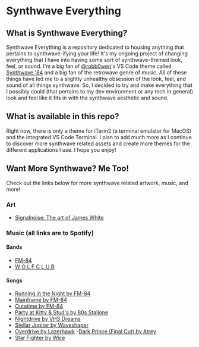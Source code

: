 # Synthwave Everything

## What is Synthwave Everything?

Synthwave Everything is a repository dedicated to housing anything that pertains to synthwave-ifying your life! It's my ongoing project of changing everything that I have into having some sort of synthwave-themed look, feel, or sound. I'm a big fan of [@robb0wen](https://github.com/robb0wen/)'s VS Code theme called [Synthwave '84](https://github.com/robb0wen/synthwave-vscode/) and a big fan of the retrowave genre of music. All of these things have led me to a slightly unhealthy obsession of the look, feel, and sound of all things synthwave. So, I decided to try and make everything that I possibly could (that pertains to my dev environment or any tech in general) look and feel like it fits in with the synthwave aesthetic and sound.

## What is available in this repo?

Right now, there is only a theme for iTerm2 (a terminal emulator for MacOS) and the integrated VS Code Terminal. I plan to add much more as I continue to discover more synthwave related assets and create more themes for the different applications I use. I hope you enjoy!

## Want More Synthwave? Me Too!

Check out the links below for more synthwave related artwork, music, and more!

### Art

- [Signalnoise: The art of James White](https://signalnoise.com)

### Music (all links are to Spotify)

#### Bands

- [FM-84](https://open.spotify.com/artist/1xvEo98zythSrgN69GQevk?si=Audoyy5aTlOCy6YWpTQ9Kw)
- [W O L F C L U B](https://open.spotify.com/artist/4dCDYKtFTMnKCI9PvEwMQX?si=ECQzjFsORJqIBhb4vp1dyA)

#### Songs

- [Running in the Night by FM-84](https://open.spotify.com/track/0E3HnGJSMplqBSYGsh2exH?si=neqB82AHQ4Or2yNiGizNDw)
- [Mainframe by FM-84](https://open.spotify.com/track/5nErgiQa1M7oGZHOmaWHks?si=TGoXASuXTs2bC6r3wfvYsQ)
- [Outatime by FM-84](https://open.spotify.com/track/0kPixkmYhXPLbnStBeENRT?si=P5MXNX1dQIykmfHggn6tAQ)
- [Party at Kitty & Stud's by 80s Stallone](https://open.spotify.com/track/3THa36K3k5UzEQREL9w9Xx?si=RF7ldRY5QVuYOfD1Mdzizw)
- [Nightdrive by VHS Dreams](https://open.spotify.com/track/0nsXChOHmBEH7QOul9VVBT?si=ABC8cnvXQU-JggdsxSKV2Q)
- [Stellar Jupiter by Waveshaper](https://open.spotify.com/track/6eZXc6l6hNaDDDhMlBd4US?si=yk6xiUHLQVyjUJS_wJjPbg)
- [Overdrive by Lazerhawk](https://open.spotify.com/track/3p8GZk4Lcc02CJSSo9q1WV?si=TJb-ClwCQcmuxKc4KfCo7Q) -[Dark Prince (Final Cut) by Atrey](https://open.spotify.com/track/3qgGNNDDOPWCkwXQ0BmsWf?si=SoJ9TmXOSa2tFlVPBSnC2g)
- [Star Fighter by Wice](https://open.spotify.com/track/6xLLsawIiO3QPYmL2lCCNK?si=F34YpLUmTg2r0Z780fgCnQ)
